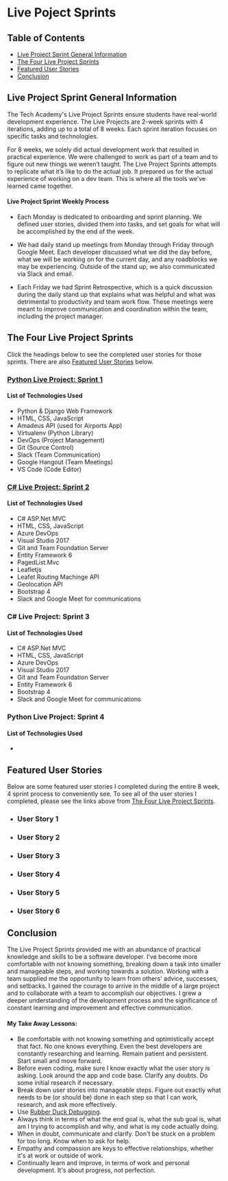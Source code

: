 # Live Poject Sprints

## Table of Contents
- [Live Project Sprint General Information](#live-project-sprint-general-information)
- [The Four Live Project Sprints](#the-four-live-project-sprints)
- [Featured User Stories](#featured-user-stories)
- [Conclusion](#conclusion)

## Live Project Sprint General Information
The Tech Academy's Live Project Sprints ensure students have real-world development experience. The Live Projects are 2-week sprints with 4 iterations, adding up to a total of 8 weeks. Each sprint iteration focuses on specific tasks and technologies.

For 8 weeks, we solely did actual development work that resulted in practical experience. We were challenged to work as part of a team and to figure out new things we weren’t taught. The Live Project Sprints attempts to replicate what it’s like to do the actual job. It prepared us for the actual experience of working on a dev team. This is where all the tools we’ve learned came together.

#### Live Project Sprint Weekly Process
- Each Monday is dedicated to onboarding and sprint planning. We defined user stories, divided them into tasks, and set goals for what will be accomplished by the end of the week.

- We had daily stand up meetings from Monday through Friday through Google Meet. Each developer discussed what we did the day before, what we will be working on for the current day, and any roadblocks we may be experiencing. Outside of the stand up, we also communicated via Slack and email.

- Each Friday we had Sprint Retrospective, which is a quick discussion during the daily stand up that explains what was helpful and what was detrimental to productivity and team work flow. These meetings were meant to improve communication and coordination within the team, including the project manager.

## The Four Live Project Sprints
Click the headings below to see the completed user stories for those sprints. There are also [Featured User Stories](#featured-user-stories) below.

### [Python Live Project: Sprint 1](https://github.com/rbmanez/TTA-Live-Project-Sprints/blob/master/PythonLiveProjectSprint1.md)
#### List of Technologies Used
  - Python & Django Web Framework
  - HTML, CSS, JavaScript
  - Amadeus API (used for Airports App)
  - Virtualenv (Python Library)
  - DevOps (Project Management)
  - Git (Source Control)
  - Slack (Team Communication)
  - Google Hangout (Team Meetings)
  - VS Code (Code Editor)
  
### [C# Live Project: Sprint 2](https://github.com/rbmanez/TTA-Live-Project-Sprints/blob/master/C%23LiveProjectSprint2.md)
#### List of Technologies Used
  - C# ASP.Net MVC
  - HTML, CSS, JavaScript
  - Azure DevOps
  - Visual Studio 2017
  - Git and Team Foundation Server
  - Entity Framework 6
  - PagedList.Mvc
  - Leafletjs
  - Leafet Routing Machinge API
  - Geolocation API
  - Bootstrap 4
  - Slack and Google Meet for communications
  
### C# Live Project: Sprint 3
#### List of Technologies Used
  - C# ASP.Net MVC
  - HTML, CSS, JavaScript
  - Azure DevOps
  - Visual Studio 2017
  - Git and Team Foundation Server
  - Entity Framework 6
  - Bootstrap 4
  - Slack and Google Meet for communications
  
### Python Live Project: Sprint 4
#### List of Technologies Used
  - 

## Featured User Stories

Below are some featured user stories I completed during the entire 8 week, 4 sprint process to conveniently see. To see all of the user stories I completed, please see the links above from [The Four Live Project Sprints](#the-four-live-project-sprints).

- ### User Story 1

- ### User Story 2

- ### User Story 3

- ### User Story 4

- ### User Story 5

- ### User Story 6

## Conclusion
The Live Project Sprints provided me with an abundance of practical knowledge and skills to be a software developer. I've become more comfortable with not knowing something, breaking down a task into smaller and manageable steps, and working towards a solution. Working with a team supplied me the opportunity to learn from others' advice, successes, and setbacks. I gained the courage to arrive in the middle of a large project and to collaborate with a team to accomplish our objectives. I grew a deeper understanding of the development process and the significance of constant learning and improvement and effective communication.
#### My Take Away Lessons:
- Be comfortable with not knowing something and optimistically accept that fact. No one knows everything. Even the best developers are constantly researching and learning. Remain patient and persistent. Start small and move forward.
- Before even coding, make sure I know exactly what the user story is asking. Look around the app and code base. Clarify any doubts. Do some initial research if necessary.
- Break down user stories into manageable steps. Figure out exactly what needs to be (or should be) done in each step so that I can work, research, and ask more effectively.
- Use [Rubber Duck Debugging](https://en.wikipedia.org/wiki/Rubber_duck_debugging).
- Always think in terms of what the end goal is, what the sub goal is, what am I trying to accomplish and why, and what is my code actually doing.
- When in doubt, communicate and clarify. Don't be stuck on a problem for too long. Know when to ask for help.
- Empathy and compassion are keys to effective relationships, whether it's at work or outside of work.
- Continually learn and improve, in terms of work and personal development. It's about progress, not perfection.
